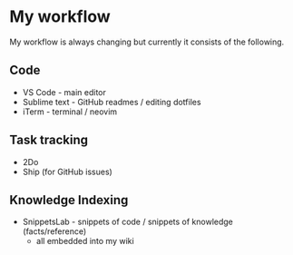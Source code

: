 # My workflow
My workflow is always changing but currently it consists of the following. 

## Code
- VS Code - main editor
- Sublime text - GitHub readmes / editing dotfiles
- iTerm - terminal / neovim

## Task tracking
- 2Do
- Ship (for GitHub issues)

## Knowledge Indexing
- SnippetsLab - snippets of code / snippets of knowledge (facts/reference)
	- all embedded into my wiki
